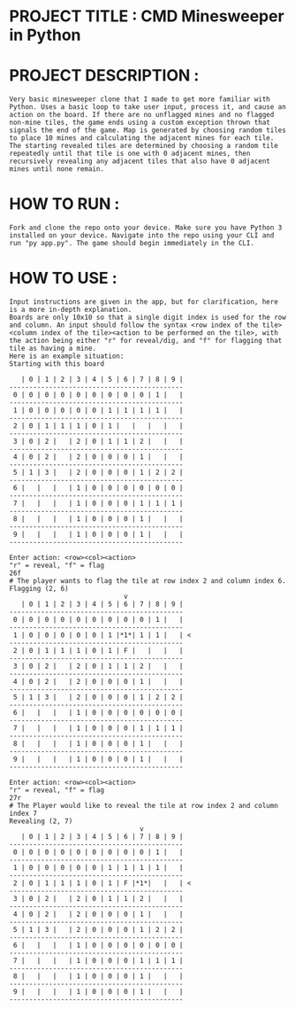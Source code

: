 # PROJECT TITLE : CMD Minesweeper in Python

# PROJECT DESCRIPTION : 
    Very basic minesweeper clone that I made to get more familiar with Python. Uses a basic loop to take user input, process it, and cause an action on the board. If there are no unflagged mines and no flagged non-mine tiles, the game ends using a custom exception thrown that signals the end of the game. Map is generated by choosing random tiles to place 10 mines and calculating the adjacent mines for each tile. The starting revealed tiles are determined by choosing a random tile repeatedly until that tile is one with 0 adjacent mines, then recursively revealing any adjacent tiles that also have 0 adjacent mines until none remain.

# HOW TO RUN :
    Fork and clone the repo onto your device. Make sure you have Python 3 installed on your device. Navigate into the repo using your CLI and run "py app.py". The game should begin immediately in the CLI.

# HOW TO USE :
    Input instructions are given in the app, but for clarification, here is a more in-depth explanation.
    Boards are only 10x10 so that a single digit index is used for the row and column. An input should follow the syntax <row index of the tile><column index of the tile><action to be performed on the tile>, with the action being either "r" for reveal/dig, and "f" for flagging that tile as having a mine.
    Here is an example situation:
    Starting with this board

       | 0 | 1 | 2 | 3 | 4 | 5 | 6 | 7 | 8 | 9 |
    --------------------------------------------
     0 | 0 | 0 | 0 | 0 | 0 | 0 | 0 | 0 | 1 |   |
    --------------------------------------------
     1 | 0 | 0 | 0 | 0 | 0 | 1 | 1 | 1 | 1 |   |
    --------------------------------------------
     2 | 0 | 1 | 1 | 1 | 0 | 1 |   |   |   |   |
    --------------------------------------------
     3 | 0 | 2 |   | 2 | 0 | 1 | 1 | 2 |   |   |
    --------------------------------------------
     4 | 0 | 2 |   | 2 | 0 | 0 | 0 | 1 |   |   |
    --------------------------------------------
     5 | 1 | 3 |   | 2 | 0 | 0 | 0 | 1 | 2 | 2 |
    --------------------------------------------
     6 |   |   |   | 1 | 0 | 0 | 0 | 0 | 0 | 0 |
    --------------------------------------------
     7 |   |   |   | 1 | 0 | 0 | 0 | 1 | 1 | 1 |
    --------------------------------------------
     8 |   |   |   | 1 | 0 | 0 | 0 | 1 |   |   |
    --------------------------------------------
     9 |   |   |   | 1 | 0 | 0 | 0 | 1 |   |   |
    --------------------------------------------

    Enter action: <row><col><action>
    "r" = reveal, "f" = flag
    26f
    # The player wants to flag the tile at row index 2 and column index 6.
    Flagging (2, 6)
                                 v
       | 0 | 1 | 2 | 3 | 4 | 5 | 6 | 7 | 8 | 9 |
    --------------------------------------------
     0 | 0 | 0 | 0 | 0 | 0 | 0 | 0 | 0 | 1 |   |
    --------------------------------------------
     1 | 0 | 0 | 0 | 0 | 0 | 1 |*1*| 1 | 1 |   | <
    --------------------------------------------
     2 | 0 | 1 | 1 | 1 | 0 | 1 | F |   |   |   |
    --------------------------------------------
     3 | 0 | 2 |   | 2 | 0 | 1 | 1 | 2 |   |   |
    --------------------------------------------
     4 | 0 | 2 |   | 2 | 0 | 0 | 0 | 1 |   |   |
    --------------------------------------------
     5 | 1 | 3 |   | 2 | 0 | 0 | 0 | 1 | 2 | 2 |
    --------------------------------------------
     6 |   |   |   | 1 | 0 | 0 | 0 | 0 | 0 | 0 |
    --------------------------------------------
     7 |   |   |   | 1 | 0 | 0 | 0 | 1 | 1 | 1 |
    --------------------------------------------
     8 |   |   |   | 1 | 0 | 0 | 0 | 1 |   |   |
    --------------------------------------------
     9 |   |   |   | 1 | 0 | 0 | 0 | 1 |   |   |
    --------------------------------------------

    Enter action: <row><col><action>
    "r" = reveal, "f" = flag
    27r
    # The Player would like to reveal the tile at row index 2 and column index 7
    Revealing (2, 7)
                                     v
       | 0 | 1 | 2 | 3 | 4 | 5 | 6 | 7 | 8 | 9 |
    --------------------------------------------
     0 | 0 | 0 | 0 | 0 | 0 | 0 | 0 | 0 | 1 |   |
    --------------------------------------------
     1 | 0 | 0 | 0 | 0 | 0 | 1 | 1 | 1 | 1 |   |
    --------------------------------------------
     2 | 0 | 1 | 1 | 1 | 0 | 1 | F |*1*|   |   | <
    --------------------------------------------
     3 | 0 | 2 |   | 2 | 0 | 1 | 1 | 2 |   |   |
    --------------------------------------------
     4 | 0 | 2 |   | 2 | 0 | 0 | 0 | 1 |   |   |
    --------------------------------------------
     5 | 1 | 3 |   | 2 | 0 | 0 | 0 | 1 | 2 | 2 |
    --------------------------------------------
     6 |   |   |   | 1 | 0 | 0 | 0 | 0 | 0 | 0 |
    --------------------------------------------
     7 |   |   |   | 1 | 0 | 0 | 0 | 1 | 1 | 1 |
    --------------------------------------------
     8 |   |   |   | 1 | 0 | 0 | 0 | 1 |   |   |
    --------------------------------------------
     9 |   |   |   | 1 | 0 | 0 | 0 | 1 |   |   |
    --------------------------------------------

